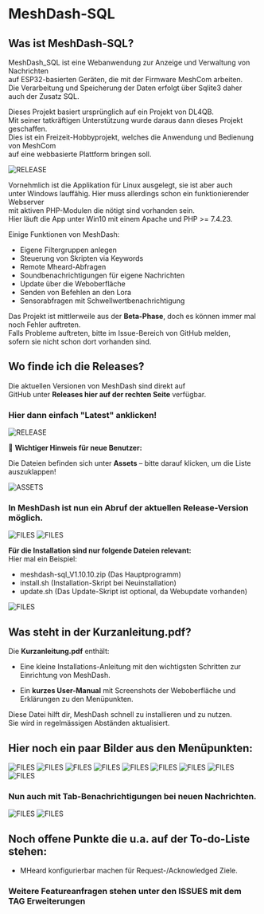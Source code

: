 # MeshDash-SQL

## Was ist MeshDash-SQL?

MeshDash_SQL ist eine Webanwendung zur Anzeige und Verwaltung von Nachrichten  
auf ESP32-basierten Geräten, die mit der Firmware MeshCom arbeiten.  
Die Verarbeitung und Speicherung der Daten erfolgt über Sqlite3 daher auch der Zusatz SQL.

Dieses Projekt basiert ursprünglich auf ein Projekt von DL4QB.  
Mit seiner tatkräftigen Unterstützung wurde daraus dann dieses Projekt geschaffen.  
Dies ist ein Freizeit-Hobbyprojekt, welches die Anwendung und Bedienung von MeshCom  
auf eine webbasierte Plattform bringen soll.

![RELEASE](/docs/front_menu.jpg)

Vornehmlich ist die Applikation für Linux ausgelegt, sie ist aber auch  
unter Windows lauffähig. Hier muss allerdings schon ein funktionierender Webserver  
mit aktiven PHP-Modulen die nötigt sind vorhanden sein.  
Hier läuft die App unter Win10 mit einem Apache und PHP >= 7.4.23.

Einige Funktionen von MeshDash:

- Eigene Filtergruppen anlegen
- Steuerung von Skripten via Keywords
- Remote Mheard-Abfragen
- Soundbenachrichtigungen für eigene Nachrichten
- Update über die Weboberfläche
- Senden von Befehlen an den Lora
- Sensorabfragen mit Schwellwertbenachrichtigung

Das Projekt ist mittlerweile aus der **Beta-Phase**, doch es können immer mal noch Fehler auftreten.  
Falls Probleme auftreten, bitte im Issue-Bereich von GitHub melden,  
sofern sie nicht schon dort vorhanden sind.

## Wo finde ich die Releases?

Die aktuellen Versionen von MeshDash sind direkt auf  
GitHub unter **Releases hier auf der rechten Seite** verfügbar.  

### Hier dann einfach "Latest" anklicken!
![RELEASE](/docs/release.jpg)

🔴 **Wichtiger Hinweis für neue Benutzer:**

Die Dateien befinden sich unter **Assets** – bitte darauf klicken, um die Liste auszuklappen!

![ASSETS](/docs/assets.jpg)

### In MeshDash ist nun ein Abruf der aktuellen Release-Version möglich.
![FILES](/docs/update_menu.jpg)
![FILES](/docs/50_md_release_version.jpg)

**Für die Installation sind nur folgende Dateien relevant:**  
Hier mal ein Beispiel:
- meshdash-sql_V1.10.10.zip (Das Hauptprogramm)
- install.sh (Installation-Skript bei Neuinstallation)
- update.sh (Das Update-Skript ist optional, da Webupdate vorhanden)

![FILES](/docs/files.jpg)

## Was steht in der Kurzanleitung.pdf?

Die **Kurzanleitung.pdf** enthält:


- Eine kleine Installations-Anleitung mit den wichtigsten Schritten zur Einrichtung von MeshDash.

- Ein **kurzes User-Manual** mit Screenshots der Weboberfläche und Erklärungen zu den Menüpunkten.

Diese Datei hilft dir, MeshDash schnell zu installieren und zu nutzen.  
Sie wird in regelmässigen Abständen aktualisiert.

## Hier noch ein paar Bilder aus den Menüpunkten:

![FILES](/docs/01_config.jpg)
![FILES](/docs/01_1_send_queue.jpg)
![FILES](/docs/02_alert.jpg)
![FILES](/docs/03_keyword.jpg)
![FILES](/docs/04_update.jpg)
![FILES](/docs/10_groups.jpg)
![FILES](/docs/20_mheard.jpg)
![FILES](/docs/30_send_command.jpg)
![FILES](/docs/31_send_command.jpg)


### Nun auch mit Tab-Benachrichtigungen bei neuen Nachrichten.
![FILES](/docs/60_desktop_tab_alert.jpg)
![FILES](/docs/61_handy_Tab_alert.jpg)

## Noch offene Punkte die u.a. auf der To-do-Liste stehen:
- MHeard konfigurierbar machen für Request-/Acknowledged Ziele.

### Weitere Featureanfragen stehen unter den ISSUES mit dem TAG Erweiterungen


  
  
